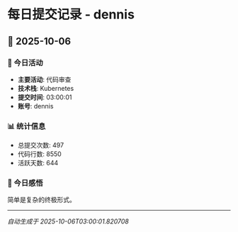 # 每日提交记录 - dennis

## 📅 2025-10-06

### 🎯 今日活动
- **主要活动**: 代码审查
- **技术栈**: Kubernetes
- **提交时间**: 03:00:01
- **账号**: dennis

### 📊 统计信息
- 总提交次数: 497
- 代码行数: 8550
- 活跃天数: 644

### 💭 今日感悟
简单是复杂的终极形式。

---
*自动生成于 2025-10-06T03:00:01.820708*
